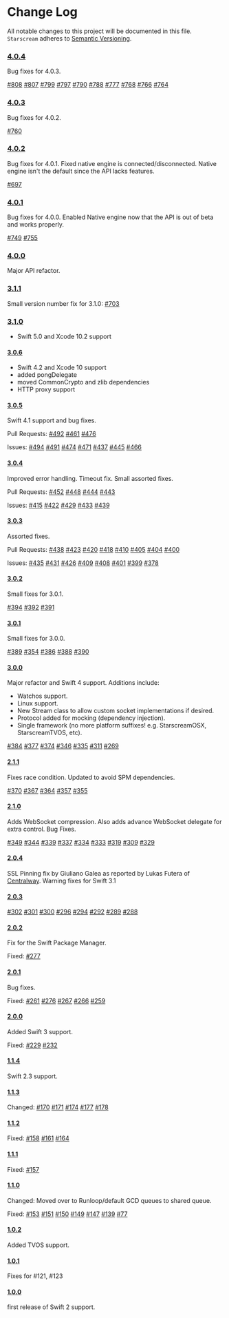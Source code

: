 # Change Log
All notable changes to this project will be documented in this file.
`Starscream` adheres to [Semantic Versioning](http://semver.org/).

### [4.0.4](https://github.com/daltoniam/Starscream/tree/4.0.4)

Bug fixes for 4.0.3.

[#808](https://github.com/daltoniam/Starscream/pull/808)
[#807](https://github.com/daltoniam/Starscream/pull/807)
[#799](https://github.com/daltoniam/Starscream/pull/799)
[#797](https://github.com/daltoniam/Starscream/pull/797)
[#790](https://github.com/daltoniam/Starscream/pull/790)
[#788](https://github.com/daltoniam/Starscream/pull/788)
[#777](https://github.com/daltoniam/Starscream/pull/777)
[#768](https://github.com/daltoniam/Starscream/pull/768)
[#766](https://github.com/daltoniam/Starscream/pull/766)
[#764](https://github.com/daltoniam/Starscream/pull/764)

### [4.0.3](https://github.com/daltoniam/Starscream/tree/4.0.3)

Bug fixes for 4.0.2.

[#760](https://github.com/daltoniam/Starscream/issues/760)

### [4.0.2](https://github.com/daltoniam/Starscream/tree/4.0.2)

Bug fixes for 4.0.1. Fixed native engine is connected/disconnected. Native engine isn't the default since the API lacks features.

[#697](https://github.com/daltoniam/Starscream/pull/697)

### [4.0.1](https://github.com/daltoniam/Starscream/tree/4.0.1)

Bug fixes for 4.0.0. Enabled Native engine now that the API is out of beta and works properly.

[#749](https://github.com/daltoniam/Starscream/pull/749)
[#755](https://github.com/daltoniam/Starscream/pull/755)

### [4.0.0](https://github.com/daltoniam/Starscream/tree/4.0.0)

Major API refactor.

### [3.1.1](https://github.com/daltoniam/Starscream/tree/3.1.1)

Small version number fix for 3.1.0: [#703](https://github.com/daltoniam/Starscream/issues/703)

### [3.1.0](https://github.com/daltoniam/Starscream/tree/3.1.0)

* Swift 5.0 and Xcode 10.2 support

#### [3.0.6](https://github.com/daltoniam/Starscream/tree/3.0.6)

* Swift 4.2 and Xcode 10 support
* added pongDelegate
* moved CommonCrypto and zlib dependencies
* HTTP proxy support

#### [3.0.5](https://github.com/daltoniam/Starscream/tree/3.0.5)

Swift 4.1 support and bug fixes.

Pull Requests:
[#492](https://github.com/daltoniam/Starscream/pull/492)
[#461](https://github.com/daltoniam/Starscream/pull/461)
[#476](https://github.com/daltoniam/Starscream/pull/476)

Issues:
[#494](https://github.com/daltoniam/Starscream/issues/494)
[#491](https://github.com/daltoniam/Starscream/issues/491)
[#474](https://github.com/daltoniam/Starscream/issues/474)
[#471](https://github.com/daltoniam/Starscream/issues/471)
[#437](https://github.com/daltoniam/Starscream/issues/437)
[#445](https://github.com/daltoniam/Starscream/issues/445)
[#466](https://github.com/daltoniam/Starscream/issues/466)


#### [3.0.4](https://github.com/daltoniam/Starscream/tree/3.0.4)

Improved error handling. Timeout fix. Small assorted fixes.

Pull Requests:
[#452](https://github.com/daltoniam/Starscream/pull/452)
[#448](https://github.com/daltoniam/Starscream/pull/448)
[#444](https://github.com/daltoniam/Starscream/pull/444)
[#443](https://github.com/daltoniam/Starscream/pull/443)

Issues:
[#415](https://github.com/daltoniam/Starscream/issues/415)
[#422](https://github.com/daltoniam/Starscream/issues/422)
[#429](https://github.com/daltoniam/Starscream/issues/429)
[#433](https://github.com/daltoniam/Starscream/issues/433)
[#439](https://github.com/daltoniam/Starscream/issues/439)

#### [3.0.3](https://github.com/daltoniam/Starscream/tree/3.0.3)

Assorted fixes.

Pull Requests:
[#438](https://github.com/daltoniam/Starscream/pull/438)
[#423](https://github.com/daltoniam/Starscream/pull/423)
[#420](https://github.com/daltoniam/Starscream/pull/420)
[#418](https://github.com/daltoniam/Starscream/pull/418)
[#410](https://github.com/daltoniam/Starscream/pull/410)
[#405](https://github.com/daltoniam/Starscream/pull/405)
[#404](https://github.com/daltoniam/Starscream/pull/404)
[#400](https://github.com/daltoniam/Starscream/pull/400)

Issues:
[#435](https://github.com/daltoniam/Starscream/issues/435)
[#431](https://github.com/daltoniam/Starscream/issues/431)
[#426](https://github.com/daltoniam/Starscream/issues/426)
[#409](https://github.com/daltoniam/Starscream/issues/409)
[#408](https://github.com/daltoniam/Starscream/issues/408)
[#401](https://github.com/daltoniam/Starscream/issues/401)
[#399](https://github.com/daltoniam/Starscream/issues/399)
[#378](https://github.com/daltoniam/Starscream/issues/378)

#### [3.0.2](https://github.com/daltoniam/Starscream/tree/3.0.2)

Small fixes for 3.0.1.

[#394](https://github.com/daltoniam/Starscream/issues/394)
[#392](https://github.com/daltoniam/Starscream/issues/392)
[#391](https://github.com/daltoniam/Starscream/issues/391)

#### [3.0.1](https://github.com/daltoniam/Starscream/tree/3.0.1)

Small fixes for 3.0.0.

[#389](https://github.com/daltoniam/Starscream/issues/389)
[#354](https://github.com/daltoniam/Starscream/issues/354)
[#386](https://github.com/daltoniam/Starscream/pull/386)
[#388](https://github.com/daltoniam/Starscream/pull/388)
[#390](https://github.com/daltoniam/Starscream/pull/390)

#### [3.0.0](https://github.com/daltoniam/Starscream/tree/3.0.0)

Major refactor and Swift 4 support. Additions include:

- Watchos support.
- Linux support.
- New Stream class to allow custom socket implementations if desired.
- Protocol added for mocking (dependency injection).
- Single framework (no more platform suffixes! e.g. StarscreamOSX, StarscreamTVOS, etc).

[#384](https://github.com/daltoniam/Starscream/issues/384)
[#377](https://github.com/daltoniam/Starscream/pull/377)
[#374](https://github.com/daltoniam/Starscream/issues/374)
[#346](https://github.com/daltoniam/Starscream/issues/346)
[#335](https://github.com/daltoniam/Starscream/issues/335)
[#311](https://github.com/daltoniam/Starscream/pull/311)
[#269](https://github.com/daltoniam/Starscream/issues/269)

#### [2.1.1](https://github.com/daltoniam/Starscream/tree/2.1.1)

Fixes race condition. Updated to avoid SPM dependencies.

[#370](https://github.com/daltoniam/Starscream/issues/370)
[#367](https://github.com/daltoniam/Starscream/issues/367)
[#364](https://github.com/daltoniam/Starscream/pull/364)
[#357](https://github.com/daltoniam/Starscream/pull/357)
[#355](https://github.com/daltoniam/Starscream/pull/355)

#### [2.1.0](https://github.com/daltoniam/Starscream/tree/2.1.0)

Adds WebSocket compression. Also adds advance WebSocket delegate for extra control. Bug Fixes.

[#349](https://github.com/daltoniam/Starscream/pull/349)
[#344](https://github.com/daltoniam/Starscream/pull/344)
[#339](https://github.com/daltoniam/Starscream/pull/339)
[#337](https://github.com/daltoniam/Starscream/pull/337)
[#334](https://github.com/daltoniam/Starscream/issues/334)
[#333](https://github.com/daltoniam/Starscream/pull/333)
[#319](https://github.com/daltoniam/Starscream/issues/319)
[#309](https://github.com/daltoniam/Starscream/issues/309)
[#329](https://github.com/daltoniam/Starscream/issues/329)

#### [2.0.4](https://github.com/daltoniam/Starscream/tree/2.0.4)

SSL Pinning fix by Giuliano Galea as reported by Lukas Futera of [Centralway](https://www.centralway.com/de/).
Warning fixes for Swift 3.1

#### [2.0.3](https://github.com/daltoniam/Starscream/tree/2.0.3)

[#302](https://github.com/daltoniam/Starscream/issues/302)
[#301](https://github.com/daltoniam/Starscream/issues/301)
[#300](https://github.com/daltoniam/Starscream/issues/300)
[#296](https://github.com/daltoniam/Starscream/issues/296)
[#294](https://github.com/daltoniam/Starscream/issues/294)
[#292](https://github.com/daltoniam/Starscream/issues/292)
[#289](https://github.com/daltoniam/Starscream/issues/289)
[#288](https://github.com/daltoniam/Starscream/issues/288)

#### [2.0.2](https://github.com/daltoniam/Starscream/tree/2.0.2)

Fix for the Swift Package Manager.

Fixed:
[#277](https://github.com/daltoniam/Starscream/issues/277)

#### [2.0.1](https://github.com/daltoniam/Starscream/tree/2.0.1)

Bug fixes.

Fixed:
[#261](https://github.com/daltoniam/Starscream/issues/261)
[#276](https://github.com/daltoniam/Starscream/issues/276)
[#267](https://github.com/daltoniam/Starscream/issues/267)
[#266](https://github.com/daltoniam/Starscream/issues/266)
[#259](https://github.com/daltoniam/Starscream/issues/259)

#### [2.0.0](https://github.com/daltoniam/Starscream/tree/2.0.0)

Added Swift 3 support.

Fixed:
[#229](https://github.com/daltoniam/Starscream/issues/229)
[#232](https://github.com/daltoniam/Starscream/issues/232)

#### [1.1.4](https://github.com/daltoniam/Starscream/tree/1.1.4)

Swift 2.3 support.

#### [1.1.3](https://github.com/daltoniam/Starscream/tree/1.1.3)

Changed:
[#170](https://github.com/daltoniam/Starscream/issues/170)
[#171](https://github.com/daltoniam/Starscream/issues/171)
[#174](https://github.com/daltoniam/Starscream/issues/174)
[#177](https://github.com/daltoniam/Starscream/issues/177)
[#178](https://github.com/daltoniam/Starscream/issues/178)

#### [1.1.2](https://github.com/daltoniam/Starscream/tree/1.1.2)

Fixed:
[#158](https://github.com/daltoniam/Starscream/issues/158)
[#161](https://github.com/daltoniam/Starscream/issues/161)
[#164](https://github.com/daltoniam/Starscream/issues/164)

#### [1.1.1](https://github.com/daltoniam/Starscream/tree/1.1.1)

Fixed:
[#157](https://github.com/daltoniam/Starscream/issues/157)

#### [1.1.0](https://github.com/daltoniam/Starscream/tree/1.1.0)

Changed:
Moved over to Runloop/default GCD queues to shared queue.

Fixed:
[#153](https://github.com/daltoniam/Starscream/issues/153)
[#151](https://github.com/daltoniam/Starscream/issues/151)
[#150](https://github.com/daltoniam/Starscream/issues/150)
[#149](https://github.com/daltoniam/Starscream/issues/149)
[#147](https://github.com/daltoniam/Starscream/issues/147)
[#139](https://github.com/daltoniam/Starscream/issues/139)
[#77](https://github.com/daltoniam/Starscream/issues/77)

#### [1.0.2](https://github.com/daltoniam/Starscream/tree/1.0.2)

Added TVOS support.

#### [1.0.1](https://github.com/daltoniam/Starscream/tree/1.0.1)

Fixes for #121, #123

#### [1.0.0](https://github.com/daltoniam/Starscream/tree/1.0.0)

first release of Swift 2 support.

